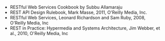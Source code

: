 
<ul>
  <li> RESTful Web Services Cookbook by Subbu Allamaraju </li>
  <li> REST API Design Rulebook, Mark Masse, 2011, O'Reilly Media, Inc. </li>
  <li>RESTful Web Services, Leonard Richardson and Sam Ruby, 2008, O'Reilly Media, Inc</li>
  <li> REST in Practice: Hypermedia and Systems Architecture, Jim Webber, et al., 2010, O'Reilly Media, Inc</li>

</ul>
